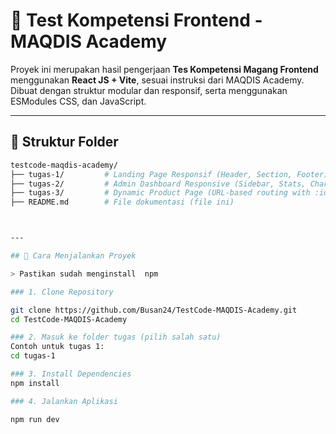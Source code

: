 # 🧪 Test Kompetensi Frontend - MAQDIS Academy

Proyek ini merupakan hasil pengerjaan **Tes Kompetensi Magang Frontend** menggunakan **React JS + Vite**, sesuai instruksi dari MAQDIS Academy. Dibuat dengan struktur modular dan responsif, serta menggunakan ESModules CSS, dan JavaScript.

---

## 📁 Struktur Folder

```bash
testcode-maqdis-academy/
├── tugas-1/         # Landing Page Responsif (Header, Section, Footer)
├── tugas-2/         # Admin Dashboard Responsive (Sidebar, Stats, Chart)
├── tugas-3/         # Dynamic Product Page (URL-based routing with :id)
├── README.md        # File dokumentasi (file ini)



---

## 🚀 Cara Menjalankan Proyek

> Pastikan sudah menginstall  npm

### 1. Clone Repository

git clone https://github.com/Busan24/TestCode-MAQDIS-Academy.git
cd TestCode-MAQDIS-Academy

### 2. Masuk ke folder tugas (pilih salah satu)
Contoh untuk tugas 1:
cd tugas-1

### 3. Install Dependencies
npm install

### 4. Jalankan Aplikasi

npm run dev

